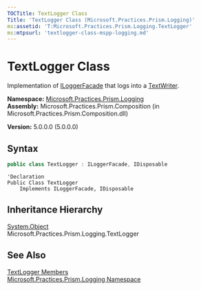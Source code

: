 ```yaml
---
TOCTitle: TextLogger Class
Title: 'TextLogger Class (Microsoft.Practices.Prism.Logging)'
ms:assetid: 'T:Microsoft.Practices.Prism.Logging.TextLogger'
ms:mtpsurl: 'textlogger-class-mspp-logging.md'
---
```



# TextLogger Class

Implementation of [ILoggerFacade](/patterns-practices/reference/iloggerfacade-interface-mspp-logging) that logs into a [TextWriter](http://msdn.microsoft.com/en-us/library/ywxh2328).

**Namespace:** [Microsoft.Practices.Prism.Logging](/patterns-practices/reference/mspp-logging-namespace)  
**Assembly:** Microsoft.Practices.Prism.Composition (in Microsoft.Practices.Prism.Composition.dll)

**Version:** 5.0.0.0 (5.0.0.0)

## Syntax

```C#
public class TextLogger : ILoggerFacade, IDisposable
```

```VB
'Declaration
Public Class TextLogger
	Implements ILoggerFacade, IDisposable
```

## Inheritance Hierarchy

[System.Object](http://msdn.microsoft.com/en-us/library/e5kfa45b)  
Microsoft.Practices.Prism.Logging.TextLogger

## See Also

[TextLogger Members](/patterns-practices/reference/textlogger-members-mspp-logging)  
[Microsoft.Practices.Prism.Logging Namespace](/patterns-practices/reference/mspp-logging-namespace)<br/>